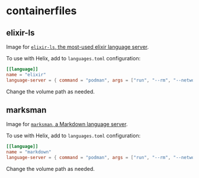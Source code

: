 # containerfiles

## elixir-ls

Image for [`elixir-ls`, the most-used elixir language server](https://github.com/elixir-lsp/elixir-ls).

To use with Helix, add to `languages.toml` configuration:

```toml
[[language]]
name = "elixir"
language-server = { command = "podman", args = ["run", "--rm", "--network=none", "-i", "-v", "/home/oskar/development/:/home/oskar/development/", "ghcr.io/oskarkook/containerfiles/elixir-ls:latest"], config = { elixirLS.dialyzerEnabled = false } }
```

Change the volume path as needed.

## marksman

Image for [`marksman`, a Markdown language server](https://github.com/artempyanykh/marksman/).

To use with Helix, add to `languages.toml` configuration:

```toml
[[language]]
name = "markdown"
language-server = { command = "podman", args = ["run", "--rm", "--network=none", "-i", "-v", "/home/oskar/:/home/oskar/", "ghcr.io/oskarkook/containerfiles/marksman:latest"] }
```

Change the volume path as needed.

